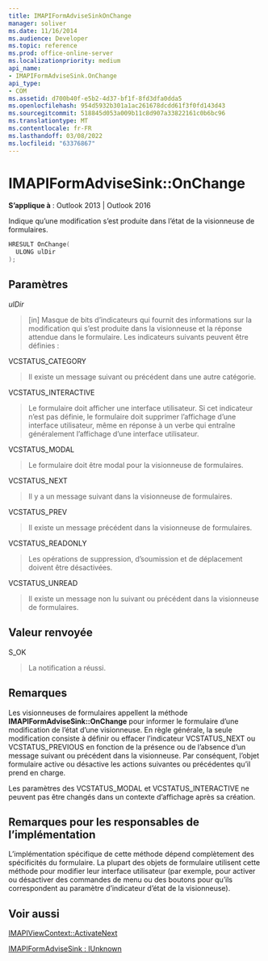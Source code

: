 ```yaml
---
title: IMAPIFormAdviseSinkOnChange
manager: soliver
ms.date: 11/16/2014
ms.audience: Developer
ms.topic: reference
ms.prod: office-online-server
ms.localizationpriority: medium
api_name:
- IMAPIFormAdviseSink.OnChange
api_type:
- COM
ms.assetid: d700b40f-e5b2-4d37-bf1f-8fd3dfa0dda5
ms.openlocfilehash: 954d5932b301a1ac261678dcdd61f3f0fd143d43
ms.sourcegitcommit: 518845d053a009b11c8d907a33822161c0b6bc96
ms.translationtype: MT
ms.contentlocale: fr-FR
ms.lasthandoff: 03/08/2022
ms.locfileid: "63376867"
---
```

# <a name="imapiformadvisesinkonchange"></a>IMAPIFormAdviseSink::OnChange

  
  
**S’applique à** : Outlook 2013 | Outlook 2016 
  
Indique qu’une modification s’est produite dans l’état de la visionneuse de formulaires. 
  
```cpp
HRESULT OnChange(
  ULONG ulDir
);
```

## <a name="parameters"></a>Paramètres

 _ulDir_
  
> [in] Masque de bits d’indicateurs qui fournit des informations sur la modification qui s’est produite dans la visionneuse et la réponse attendue dans le formulaire. Les indicateurs suivants peuvent être définies :
    
VCSTATUS_CATEGORY 
  
> Il existe un message suivant ou précédent dans une autre catégorie. 
    
VCSTATUS_INTERACTIVE 
  
> Le formulaire doit afficher une interface utilisateur. Si cet indicateur n’est pas définie, le formulaire doit supprimer l’affichage d’une interface utilisateur, même en réponse à un verbe qui entraîne généralement l’affichage d’une interface utilisateur. 
    
VCSTATUS_MODAL 
  
> Le formulaire doit être modal pour la visionneuse de formulaires. 
    
VCSTATUS_NEXT 
  
> Il y a un message suivant dans la visionneuse de formulaires. 
    
VCSTATUS_PREV 
  
> Il existe un message précédent dans la visionneuse de formulaires. 
    
VCSTATUS_READONLY 
  
> Les opérations de suppression, d’soumission et de déplacement doivent être désactivées. 
    
VCSTATUS_UNREAD 
  
> Il existe un message non lu suivant ou précédent dans la visionneuse de formulaires.
    
## <a name="return-value"></a>Valeur renvoyée

S_OK 
  
> La notification a réussi.
    
## <a name="remarks"></a>Remarques

Les visionneuses de formulaires appellent la méthode **IMAPIFormAdviseSink::OnChange** pour informer le formulaire d’une modification de l’état d’une visionneuse. En règle générale, la seule modification consiste à définir ou effacer l’indicateur VCSTATUS_NEXT ou VCSTATUS_PREVIOUS en fonction de la présence ou de l’absence d’un message suivant ou précédent dans la visionneuse. Par conséquent, l’objet formulaire active ou désactive les actions suivantes ou précédentes qu’il prend en charge. 
  
Les paramètres des VCSTATUS_MODAL et VCSTATUS_INTERACTIVE ne peuvent pas être changés dans un contexte d’affichage après sa création.
  
## <a name="notes-to-implementers"></a>Remarques pour les responsables de l’implémentation

L’implémentation spécifique de cette méthode dépend complètement des spécificités du formulaire. La plupart des objets de formulaire utilisent cette méthode pour modifier leur interface utilisateur (par exemple, pour activer ou désactiver des commandes de menu ou des boutons pour qu’ils correspondent au paramètre d’indicateur d’état de la visionneuse).
  
## <a name="see-also"></a>Voir aussi



[IMAPIViewContext::ActivateNext](imapiviewcontext-activatenext.md)
  
[IMAPIFormAdviseSink : IUnknown](imapiformadvisesinkiunknown.md)

